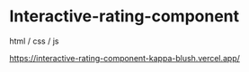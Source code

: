 # Interactive-rating-component

html / css / js

https://interactive-rating-component-kappa-blush.vercel.app/
